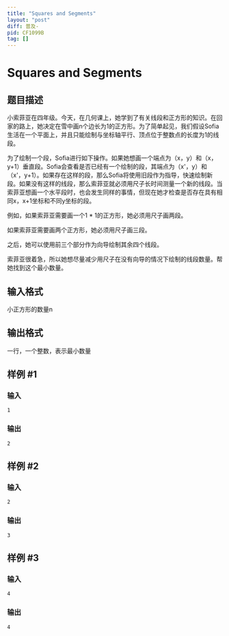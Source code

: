 ```yaml
---
title: "Squares and Segments"
layout: "post"
diff: 普及-
pid: CF1099B
tag: []
---
```


# Squares and Segments

## 题目描述

小索菲亚在四年级。今天，在几何课上，她学到了有关线段和正方形的知识。在回家的路上，她决定在雪中画n个边长为1的正方形。为了简单起见，我们假设Sofia生活在一个平面上，并且只能绘制与坐标轴平行、顶点位于整数点的长度为1的线段。

为了绘制一个段，Sofia进行如下操作。如果她想画一个端点为（x，y）和（x，y+1）垂直段。Sofia会查看是否已经有一个绘制的段，其端点为（x'，y）和（x'，y+1）。如果存在这样的段，那么Sofia将使用旧段作为指导，快速绘制新段。如果没有这样的线段，那么索菲亚就必须用尺子长时间测量一个新的线段。当索菲亚想画一个水平段时，也会发生同样的事情，但现在她才检查是否存在具有相同x，x+1坐标和不同y坐标的段。

例如，如果索菲亚需要画一个1 * 1的正方形，她必须用尺子画两段。

如果索菲亚需要画两个正方形，她必须用尺子画三段。
之后，她可以使用前三个部分作为向导绘制其余四个线段。

索菲亚很着急，所以她想尽量减少用尺子在没有向导的情况下绘制的线段数量。帮她找到这个最小数量。

## 输入格式

小正方形的数量n

## 输出格式

一行，一个整数，表示最小数量

## 样例 #1

### 输入

```
1

```

### 输出

```
2

```

## 样例 #2

### 输入

```
2

```

### 输出

```
3

```

## 样例 #3

### 输入

```
4

```

### 输出

```
4

```

